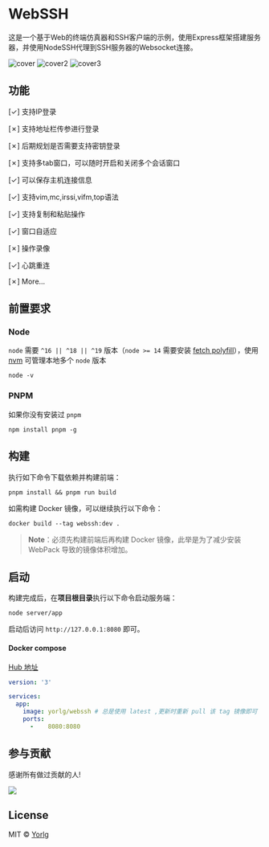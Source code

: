 # WebSSH

这是一个基于Web的终端仿真器和SSH客户端的示例，使用Express框架搭建服务器，并使用NodeSSH代理到SSH服务器的Websocket连接。

![cover](./docs/c1.png)
![cover2](./docs/c2.png)
![cover3](./docs/c3.png)

## 功能
[✓]  支持IP登录

[✗] 支持地址栏传参进行登录

[✗] 后期规划是否需要支持密钥登录

[✗] 支持多tab窗口，可以随时开启和关闭多个会话窗口

[✓] 可以保存主机连接信息

[✓] 支持vim,mc,irssi,vifm,top语法

[✓] 支持复制和粘贴操作

[✓] 窗口自适应

[✗] 操作录像

[✓] 心跳重连

[✗] More...

## 前置要求

### Node

`node` 需要 `^16 || ^18 || ^19` 版本（`node >= 14` 需要安装 [fetch polyfill](https://github.com/developit/unfetch#usage-as-a-polyfill)），使用 [nvm](https://github.com/nvm-sh/nvm) 可管理本地多个 `node` 版本

```shell
node -v
```

### PNPM
如果你没有安装过 `pnpm`
```shell
npm install pnpm -g
```

## 构建

执行如下命令下载依赖并构建前端：

```shell
pnpm install && pnpm run build
```

如需构建 Docker 镜像，可以继续执行以下命令：

```shell
docker build --tag webssh:dev .
```

>**Note**：必须先构建前端后再构建 Docker 镜像，此举是为了减少安装 WebPack 导致的镜像体积增加。

## 启动

构建完成后，在**项目根目录**执行以下命令启动服务端：

```shell
node server/app
```

启动后访问 `http://127.0.0.1:8080` 即可。

#### Docker compose

[Hub 地址](https://hub.docker.com/repository/docker/yorlg/webssh/general)

```yml
version: '3'

services:
  app:
    image: yorlg/webssh # 总是使用 latest ,更新时重新 pull 该 tag 镜像即可
    ports:
      -    8080:8080
```

## 参与贡献

感谢所有做过贡献的人!

<a href="https://github.com/Yorlg/WebSSH/graphs/contributors">
  <img src="https://contrib.rocks/image?repo=Yorlg/WebSSH" />
</a>

## License
MIT © [Yorlg](./LICENSE)